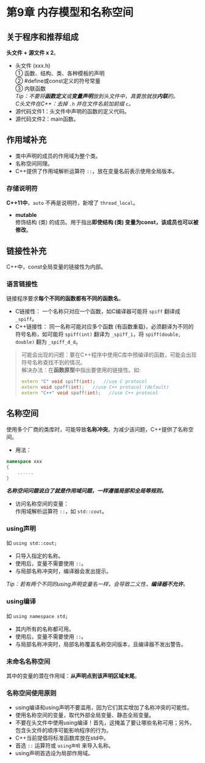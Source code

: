 # 第9章 内存模型和名称空间

## 关于程序和推荐组成

**头文件 + 源文件 x 2**。

* 头文件 (xxx.h)  
① 函数、结构、类、各种模板的声明  
② #define或const定义的符号常量  
③ 内联函数  
*Tip：不要将**函数定义**或**变量声明**放到头文件中，真要放就放**内联**的。*  
*C头文件在C++：去掉 `.h` 并在文件名前加前缀 `c`。*
* 源代码文件1：头文件中声明的函数的定义代码。
* 源代码文件2：main函数。

## 作用域补充

* 类中声明的成员的作用域为整个类。
* 名称空间同理。
* C++提供了作用域解析运算符 `::`，放在变量名前表示使用全局版本。

### 存储说明符

**C++11中**，`auto` 不再是说明符，新增了 `thread_local`。  

* **mutable**  
修饰结构 (类) 的成员。用于指出**即使结构 (类) 变量为const，该成员也可以被修改**。

## 链接性补充

C++中，const全局变量的链接性为内部。

### 语言链接性

链接程序要求**每个不同的函数都有不同的函数名**。

* C链接性：
一个名称只对应一个函数，如C编译器可能将 `spiff` 翻译成 `_spiff`。
* C++链接性：
同一名称可能对应多个函数 (有函数重载)，必须翻译为不同的符号名称，如可能将 `spiff(int)` 翻译为 `_spiff_i`，将 `spiff(double, double)` 翻为 `_spiff_d_d`。

> 可能会出现的问题：要在C++程序中使用C库中预编译的函数，可能会出现符号名称查找不到的情况。  
> 解决办法：在**函数原型**中指出要使用的链接性。如:
>
> ```C++
> extern "C" void spiff(int);   //use C protocol
> extern void spoff(int);   //use C++ protocol (default)
> extern "C++" void spaff(int);   //use C++ protocol
> ```

## 名称空间

使用多个厂商的类库时，可能导致**名称冲突**。为减少该问题，C++提供了名称空间。

* 用法：

```C++
namespace xxx
{
    ......
}
```

***名称空间问题说白了就是作用域问题，一样遵循局部和全局等规则。***

* 访问名称空间的变量：  
作用域解析运算符 `::`，如 `std::cout`。

### using声明

如 `using std::cout;`

* 只导入指定的名称。
* 使用后，变量不需要使用 `::`。
* 与局部名称冲突时，编译器会发出提示。

*Tip：若有两个不同的using声明变量名一样，会导致二义性，**编译器不允许**。*

### using编译

如 `using namespace std;`

* 其内所有的名称都可用。
* 使用后，变量不需要使用 `::`。
* 与局部名称冲突时，局部名称覆盖名称空间版本，且编译器不发出警告。

### 未命名名称空间

其中的变量的潜在作用域：**从声明点到该声明区域末尾**。

### 名称空间使用原则

* using编译和using声明不要滥用，因为它们其实增加了名称冲突的可能性。
* 使用名称空间的变量，取代外部全局变量、静态全局变量。
* 不要在头文件中使用using编译！首先，这掩盖了要让哪些名称可用；另外，包含头文件的顺序可能影响程序的行为。
* C++当前提倡将标准函数库放在std中。
* 首选 `::` 运算符或 `using声明` 来导入名称。
* using声明首选设为局部作用域。
